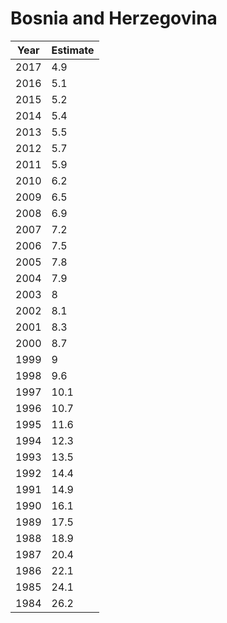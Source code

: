 # Bosnia and Herzegovina

| Year | Estimate |
| ---- | -------- |
| 2017 | 4.9 |
| 2016 | 5.1 |
| 2015 | 5.2 |
| 2014 | 5.4 |
| 2013 | 5.5 |
| 2012 | 5.7 |
| 2011 | 5.9 |
| 2010 | 6.2 |
| 2009 | 6.5 |
| 2008 | 6.9 |
| 2007 | 7.2 |
| 2006 | 7.5 |
| 2005 | 7.8 |
| 2004 | 7.9 |
| 2003 | 8 |
| 2002 | 8.1 |
| 2001 | 8.3 |
| 2000 | 8.7 |
| 1999 | 9 |
| 1998 | 9.6 |
| 1997 | 10.1 |
| 1996 | 10.7 |
| 1995 | 11.6 |
| 1994 | 12.3 |
| 1993 | 13.5 |
| 1992 | 14.4 |
| 1991 | 14.9 |
| 1990 | 16.1 |
| 1989 | 17.5 |
| 1988 | 18.9 |
| 1987 | 20.4 |
| 1986 | 22.1 |
| 1985 | 24.1 |
| 1984 | 26.2 |